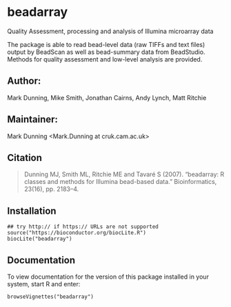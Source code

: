 # beadarray
Quality Assessment, processing and analysis of Illumina microarray data

The package is able to read bead-level data (raw TIFFs and text files) output by BeadScan as well as bead-summary data from BeadStudio. Methods for quality assessment and low-level analysis are provided.

## Author: 

Mark Dunning, Mike Smith, Jonathan Cairns, Andy Lynch, Matt Ritchie

## Maintainer: 

Mark Dunning <Mark.Dunning at cruk.cam.ac.uk> 

## Citation

> Dunning MJ, Smith ML, Ritchie ME and Tavaré S (2007). “beadarray: R classes and methods for Illumina bead-based data.” Bioinformatics, 23(16), pp. 2183–4. 

## Installation

``` 
## try http:// if https:// URLs are not supported
source("https://bioconductor.org/biocLite.R")
biocLite("beadarray")
```

## Documentation

To view documentation for the version of this package installed in your system, start R and enter: 

```
browseVignettes("beadarray")
```
